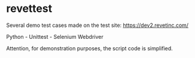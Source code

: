 # revettest

Several demo test cases made on the test site:
https://dev2.revetinc.com/

Python - Unittest - Selenium Webdriver

Attention, for demonstration purposes, the script code is simplified.
